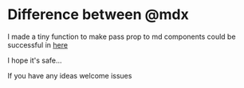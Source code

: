 # Difference between @mdx

I made a tiny function to make pass prop to md components could be successful in [here](https://github.com/dongmingchao/mdx-unit/blob/master/plugins/mdx/mdx-hast-to-jsx.js#L248)

I hope it's safe...

If you have any ideas welcome issues
